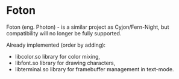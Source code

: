 # Foton

Foton (eng. Photon) - is a similar project as Cyjon/Fern-Night, but compatibility will no longer be fully supported.

Already implemented (order by adding):

- libcolor.so library for color mixing,
- libfont.so library for drawing characters,
- libterminal.so library for framebuffer management in text-mode.